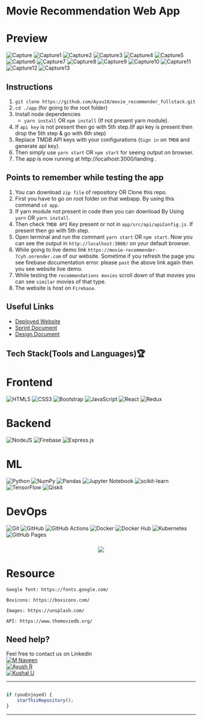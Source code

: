# Movie Recommendation Web App


    
# Preview

![Capture](https://user-images.githubusercontent.com/97906758/170831594-dcaa84aa-3c51-4548-afeb-5a96b0474a64.PNG)
![Capture1](https://user-images.githubusercontent.com/97906758/170831596-00b4a71e-a2d7-413d-bee8-a0a36c1a1b9f.PNG)
![Capture2](https://user-images.githubusercontent.com/97906758/170831599-2329b542-8509-474f-84d1-6e48f3f70389.PNG)
![Capture3](https://user-images.githubusercontent.com/97906758/170831601-1126ed23-d6f0-412d-a098-0065c8d1af58.PNG)
![Capture4](https://user-images.githubusercontent.com/97906758/170831603-f7af2615-86d9-476f-ac89-245ce22feb6b.PNG)
![Capture5](https://user-images.githubusercontent.com/97906758/170831607-1dc872ed-4854-4273-be1e-11ee74b3a398.PNG)
![Capture6](https://user-images.githubusercontent.com/97906758/170831611-387edea7-3fbc-4ceb-b52f-51ee3fb07686.PNG)
![Capture7](https://user-images.githubusercontent.com/97906758/170831614-83a98cbc-c6b0-43f4-9d5a-8f743e56053c.PNG)
![Capture8](https://user-images.githubusercontent.com/97906758/170831619-a313263e-3e1c-4f6f-8cf2-f33f26e41262.PNG)
![Capture9](https://user-images.githubusercontent.com/97906758/170831621-b350c18f-3f4d-4349-a9cf-c0a9cd595b58.PNG)
![Capture10](https://user-images.githubusercontent.com/97906758/170831627-0febc3df-baa0-4ee5-bd6f-f75f8733aa2f.PNG)
![Capture11](https://user-images.githubusercontent.com/97906758/170831630-81349d27-af8b-4971-98aa-831dd03e4b06.PNG)
![Capture12](https://user-images.githubusercontent.com/97906758/170831636-56b131af-27d9-4808-b1eb-03d816cd17c5.PNG)
![Capture13](https://user-images.githubusercontent.com/97906758/170831643-104eb8c7-848e-4c3c-8865-86da12d895a9.PNG)



## Instructions

1. `git clone https://github.com/Ayuu10/movie_recommender_fullstack.git` 
2. `cd ./app` (for going to the root folder)
3. Install node dependencies 
   - `yarn install` OR `npm install` (If not present yarn module).
4. If `api key` is not present then go with 5th step.(If api key is present then drop the 5th step & go with 6th step) 
5. Replace TMDB API keys with your configurations (`Sign in` on `TMDB` and generate api key).
6. Then simply use `yarn start` OR `npm start` for seeing output on browser.
7. The app is now running at http://localhost:3000/landing .



## Points to remember while testing the app

1. You can download `zip file` of repository OR Clone this repo.
2. First you have to go on root folder on that webapp. By using this command `cd app`.
3. If yarn module not present in code then you can download By Using `yarn` OR `yarn install`.
4. Then check `TMDB API` Key present or not in `app/src/api/apiConfig.js`. If present then go with 5th step.
5. Open terminal and run the commant `yarn start` OR `npm start`. Now you can see the output in `http://localhost:3000/` on your default browser.
6. While going to live demo link `https://movie-recommender-7cyh.onrender.com` of our website. Sometime if you refresh the page you see firebase documentation error. please `past` the above link again then you see website live demo. 
7. While testing the `recommendations movies` scroll down of that movies you can see `similar` movies of that type. 
8. The website is host on `Firebase`.



## Useful Links

- [Deployed Website](https://movie-recommender-7cyh.onrender.com)
- [Sprint Document]()
- [Design Document]()


    
## Tech Stack(Tools and Languages)🏆

# Frontend                
![HTML5](https://img.shields.io/badge/html5-%23E34F26.svg?style=for-the-badge&logo=html5&logoColor=white)
![CSS3](https://img.shields.io/badge/css3-%231572B6.svg?style=for-the-badge&logo=css3&logoColor=white)
![Bootstrap](https://img.shields.io/badge/bootstrap-%23563D7C.svg?style=for-the-badge&logo=bootstrap&logoColor=white)
![JavaScript](https://img.shields.io/badge/javascript-%23323330.svg?style=for-the-badge&logo=javascript&logoColor=%23F7DF1E)
![React](https://img.shields.io/badge/react-%2320232a.svg?style=for-the-badge&logo=react&logoColor=%2361DAFB)
![Redux](https://img.shields.io/badge/redux-%23593d88.svg?style=for-the-badge&logo=redux&logoColor=white)

# Backend
![NodeJS](https://img.shields.io/badge/node.js-6DA55F?style=for-the-badge&logo=node.js&logoColor=white)
![Firebase](https://img.shields.io/badge/firebase-%23039BE5.svg?style=for-the-badge&logo=firebase&logoColor=white)
![Express.js](https://img.shields.io/badge/express.js-%23404d59.svg?style=for-the-badge&logo=express&logoColor=%2361DAFB)

# ML
![Python](https://img.shields.io/badge/python-3670A0?style=for-the-badge&logo=python&logoColor=ffdd54)
![NumPy](https://img.shields.io/badge/numpy-%23013243.svg?style=for-the-badge&logo=numpy&logoColor=white)
![Pandas](https://img.shields.io/badge/pandas-%23150458.svg?style=for-the-badge&logo=pandas&logoColor=white)
![Jupyter Notebook](https://img.shields.io/badge/jupyter-%23FA0F00.svg?style=for-the-badge&logo=jupyter&logoColor=white)
![scikit-learn](https://img.shields.io/badge/scikit--learn-%23F7931E.svg?style=for-the-badge&logo=scikit-learn&logoColor=white)
![TensorFlow](https://img.shields.io/badge/TensorFlow-%23FF6F00.svg?style=for-the-badge&logo=tensorflow&logoColor=white)
![Qiskit](https://img.shields.io/badge/Qiskit-6929c4?style=for-the-badge&logo=Qiskit&logoColor=white)

# DevOps
![Git](https://img.shields.io/badge/git-%23F05033.svg?style=for-the-badge&logo=git&logoColor=white)
![GitHub](https://img.shields.io/badge/github-%23121011.svg?style=for-the-badge&logo=github&logoColor=white)
![GitHub Actions](https://img.shields.io/badge/github%20actions-2088FF?style=for-the-badge&logo=githubactions&logoColor=white)
![Docker](https://img.shields.io/badge/docker-%230db7ed.svg?style=for-the-badge&logo=docker&logoColor=white)
![Docker Hub](https://img.shields.io/badge/docker%20hub-2496ED?style=for-the-badge&logo=docker&logoColor=white)
![Kubernetes](https://img.shields.io/badge/kubernetes-%23326ce5.svg?style=for-the-badge&logo=kubernetes&logoColor=white)
![GitHub Pages](https://img.shields.io/badge/GitHub-Pages-222222?style=for-the-badge&logo=github&logoColor=white)

<h3 align="center">
<img src="https://raw.githubusercontent.com/andreasbm/readme/master/assets/lines/colored.png">
</h3>



# Resource

    Google font: https://fonts.google.com/

    Boxicons: https://boxicons.com/

    Images: https://unsplash.com/

    API: https://www.themoviedb.org/



## Need help?

Feel free to contact us on Linkedin  
[![M Naveen](https://img.shields.io/badge/M%20Naveen-0077B5?style=for-the-badge&logo=linkedin&logoColor=white)](https://www.linkedin.com/in/m-naveen-42244830a)   
[![Ayush R](https://img.shields.io/badge/Ayush%20R-0077B5?style=for-the-badge&logo=linkedin&logoColor=white)](http://www.linkedin.com/in/ayush-r-4b87332b7)   
[![Kushal U](https://img.shields.io/badge/Kushal%20U-0077B5?style=for-the-badge&logo=linkedin&logoColor=white)](https://www.linkedin.com/in/kushal-gowda-27ba292a2)



-------

```javascript

if (youEnjoyed) {
    starThisRepository();
}

```

-----------

